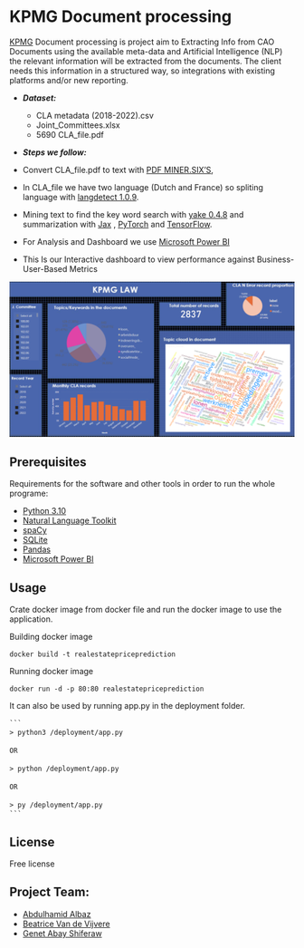 # KPMG Document processing

[KPMG](https://home.kpmg/be/en/home.html) Document processing is project aim to Extracting Info from CAO Documents using the available meta-data and Artificial Intelligence (NLP) the relevant information will be extracted from the documents. The client needs this information in a
structured way, so integrations with existing platforms and/or new reporting.

- ***Dataset:*** 
    - CLA metadata (2018-2022).csv
    - Joint_Committees.xlsx
    - 5690 CLA_file.pdf

- ***Steps we follow:*** 
* Convert CLA_file.pdf to text with [PDF MINER.SIX’S](https://pdfminersix.readthedocs.io/en/latest/),

* In CLA_file we have two language (Dutch and France) so spliting language with [langdetect 1.0.9](https://github.com/Mimino666/langdetect).
    
	
* Mining text to find the key word search with [yake 0.4.8](https://pypi.org/project/yake/)  and summarization  with [Jax](https://jax.readthedocs.io/en/latest/) , [PyTorch](https://pytorch.org/docs/stable/index.html) and [TensorFlow](https://www.tensorflow.org/api_docs).


	
* For Analysis and Dashboard we use [Microsoft Power BI](https://powerbi.microsoft.com/en-us/downloads/) 

* This Is our Interactive dashboard to view performance against Business-User-Based Metrics

![image info](image/dashboard.png)



  
 

## Prerequisites
 
Requirements for the software and other tools in order to run the whole programe:

* [Python 3.10](https://www.python.org/downloads/release/python-3100/)
 * [Natural Language Toolkit](https://www.nltk.org/)
* [spaCy](https://spacy.io/usage/spacy-101)
* [SQLite](https://www.sqlite.org/docs.html)
* [Pandas](https://pandas.pydata.org/docs/)
* [Microsoft Power BI](https://powerbi.microsoft.com/en-us/downloads/) 



## Usage
Crate docker image from docker file and run the docker image to use the application. 

Building docker image

    docker build -t realestatepriceprediction
	
Running docker image

    docker run -d -p 80:80 realestatepriceprediction
	
It can also be used by running app.py in the deployment folder.
	
	```
	> python3 /deployment/app.py 

	OR

	> python /deployment/app.py 

	OR

	> py /deployment/app.py 		
	```
      

		
		
## License

Free license

## Project Team:
* [Abdulhamid Albaz](https://github.com/Abdulhamid900)
* [Beatrice Van de Vijvere](https://github.com/Beavdv)
* [Genet Abay Shiferaw](https://github.com/Genet-Abay)

